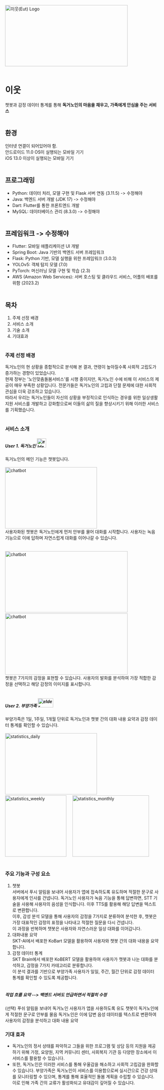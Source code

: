 <img src="https://github.com/user-attachments/assets/ce0d8900-fa80-4e7d-ba22-222af9e47c94" alt="이웃(Eut) Logo" width="400" height="200">
<br><br>

# 이웃
챗봇과 감정 데이터 통계를 통해 **독거노인의 마음을 채우고, 가족에게 안심을 주는 서비스**
<br><br>


## 환경
인터넷 연결이 되어있어야 함. <br>
안드로이드 11.0 OS이 실행되는 모바일 기기 <br>
iOS 13.0 이상이 실행되는 모바일 기기
<br><br>


## 프로그래밍
- Python: 데이터 처리, 모델 구현 및 Flask 서버 연동 (3.11.5)  -> 수정해야
- Java: 백엔드 서버 개발 (JDK 17)  -> 수정해야
- Dart: Flutter를 통한 프론트엔드 개발
- MySQL: 데이터베이스 관리 (8.3.0)  -> 수정해야
<br><br>


## 프레임워크  -> 수정해야
- Flutter: 모바일 애플리케이션 UI 개발
- Spring Boot: Java 기반의 백엔드 서버 프레임워크
- Flask: Python 기반, 모델 실행을 위한 프레임워크 (3.0.3)
- YOLOv5: 객체 탐지 모델 (7.0)
- PyTorch: 머신러닝 모델 구현 및 학습 (2.3)
- AWS (Amazon Web Services): 서버 호스팅 및 클라우드 서비스, 어플의 배포를 위함 (2023.2)
<br><br>


## 목차
1. 주제 선정 배경
2. 서비스 소개
3. 기술 소개
4. 기대효과 
<br><br>


### 주제 선정 배경
독거노인의 현 상황을 종합적으로 분석해 본 결과, 연령이 높아질수록 사회적 고립도가 증가하는 경향이 있었습니다. <br>
현재 정부는 '노인맞춤돌봄서비스'를 시행 중이지만, 독거노인 수에 비해 이 서비스의 제공이 매우 부족한 상황입니다. 전문가들은 독거노인의 고립과 단절 문제에 대한 사회적 관심을 더욱 강조하고 있습니다. <br>
따라서 우리는 독거노인들이 자신의 상황을 부정적으로 인식하는 경우를 위한 일상생활 지원 서비스를 개발하고 강화함으로써 이들의 삶의 질을 향상시키기 위해 이러한 서비스를 기획했습니다.
<br><br>


### 서비스 소개

##### User 1. 독거노인   <img src="https://github.com/user-attachments/assets/6121fc1b-a829-464f-8330-5e80a3955ba9" alt="elder" width="30" height="30"> <br>
독거노인의 메인 기능은 챗봇입니다. <br><br>
<img src="https://github.com/user-attachments/assets/1e7750f3-5997-4ac6-a308-34896af0172e" alt="chatbot" width="300" height="200"> <br>
사용자화된 챗봇은 독거노인에게 먼저 안부를 물어 대화를 시작합니다. 사용자는 녹음 기능으로 이에 답하며 자연스럽게 대화를 이어나갈 수 있습니다. <br>
<br><br>
<img src="https://github.com/user-attachments/assets/9f9db688-e544-40cf-b887-d78030d7c640" alt="chatbot" width="400" height="200"> 
&nbsp;&nbsp;&nbsp;
<img src="https://github.com/user-attachments/assets/5a99b01e-faae-4b06-afcc-1a6c2276efa7" alt="chatbot" width="400" height="200"> <br>
챗봇은 7가지의 감정을 표현할 수 있습니다. 사용자의 발화를 분석하여 가장 적합한 감정을 선택하고 해당 감정의 이미지를 표시합니다.
<br><br>

##### User 2. 부양가족   <img src="https://github.com/user-attachments/assets/e601f3a5-db45-408c-974f-b26cd5ea4300" alt="elder" width="50" height="30"> <br>
부양가족은 1일, 1주일, 1개월 단위로 독거노인과 챗봇 간의 대화 내용 요약과 감정 데이터 통계를 확인할 수 있습니다. <br><br>
<img src="https://github.com/user-attachments/assets/d41058c4-538f-472f-996f-876af1318ea0" alt="statistics_daily" width="300" height="200"> 
&nbsp;&nbsp;&nbsp;
<img src="https://github.com/user-attachments/assets/335b199e-5b97-4b1e-b738-7668952918bf" alt="statistics_weekly" width="200" height="200"> 
&nbsp;&nbsp;&nbsp;
<img src="https://github.com/user-attachments/assets/bfe41600-f71a-4e8b-8ea5-d8ed76782544" alt="statistics_monthly" width="250" height="200"> 
<br><br>


### 주요 기능과 구성 요소
1. 챗봇<br>
서버에서 푸시 알림을 보내어 사용자가 앱에 접속하도록 유도하며 적절한 문구로 사용자에게 인사를 건넵니다. 독거노인 사용자가 녹음 기능을 통해 답변하면, STT 기술을 사용해 사용자의 음성을 인식합니다. 이후 TTS를 활용해 해당 답변을 텍스트로 변환합니다. <br>
이후, 감성 분석 모델을 통해 사용자의 감정을 7가지로 분류하여 분석한 후, 챗봇은 가장 대표적인 감정의 표정을 나타내고 적절한 질문을 다시 건넵니다.<br>
이 과정을 반복하며 챗봇은 사용자와 자연스러운 일상 대화를 이어갑니다.<br>
2. 대화내용 요약<br>
SKT-AI에서 배포한 KoBart 모델을 활용하여 사용자와 챗봇 간의 대화 내용을 요약합니다.<br>
3. 감정 데이터 통계<br>
SKT Brain에서 배포한 KoBERT 모델을 활용하여 사용자가 챗봇과 나눈 대화를 분석하고, 감정을 7가지 카테고리로 분류합니다. <br>
이 분석 결과를 기반으로 부양가족 사용자가 일일, 주간, 월간 단위로 감정 데이터 통계를 확인할 수 있도록 제공합니다.
<br><br>
##### 작업 흐름 요약  --> 백엔드 서버도 언급하면서 적절히 수정
(선택) 푸쉬 알림을 보내어 독거노인 사용자가 앱을 사용하도록 유도
챗봇이 독거노인에게 적절한 문구로 안부를 물음
독거노인은 이에 답변
음성 데이터를 텍스트로 변환하여 사용자의 감정을 분석하고 대화 내용 요약

### 기대 효과
- 독거노인의 정서 상태를 파악하고 그들을 위한 프로그램 및 상담 등의 지원을 제공하기 위해 가정, 요양원, 지역 커뮤니티 센터, 사회복지 기관 등 다양한 장소에서 이 서비스를 활용할 수 있습니다.<br>
- 또한, 독거노인은 이러한 서비스를 통해 우울감을 해소하고 사회적 고립감을 완화할 수 있습니다. 부양가족은 독거노인이 서비스를 이용함으로써 실시간으로 건강 상태를 모니터링할 수 있으며, 통계를 통해 효율적인 돌봄 계획을 수립할 수 있습니다. 이로 인해 가족 간의 교류가 활성화되고 유대감이 깊어질 수 있습니다.

